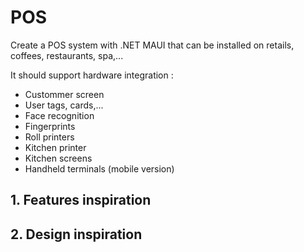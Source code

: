 # POS

Create a POS system with .NET MAUI that can be installed on retails, coffees, restaurants, spa,...

It should support hardware integration : 

- Custommer screen
- User tags, cards,...
- Face recognition
- Fingerprints
- Roll printers
- Kitchen printer
- Kitchen screens
- Handheld terminals (mobile version)

## 1. Features inspiration

## 2. Design inspiration
